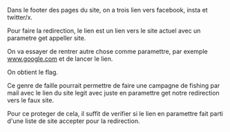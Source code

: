 Dans le footer des pages du site, on a trois lien vers facebook, insta et twitter/x.

Pour faire la redirection, le lien est un lien vers le site actuel avec un parametre get appeller site.

On va essayer de rentrer autre chose comme paramettre, par exemple www.google.com et de lancer le lien.

On obtient le flag.

Ce genre de faille pourrait permettre de faire une campagne de fishing par mail avec le lien du site legit avec juste en paramettre get notre redirection vers le faux site.

Pour ce proteger de cela, il suffit de verifier si le lien en paramettre fait parti d'une liste de site accepter pour la redirection.